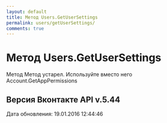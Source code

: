 ```yaml
---
layout: default
title: Метод Users.GetUserSettings
permalink: users/getUserSettings/
comments: true
---
```

# Метод Users.GetUserSettings
Метод Метод устарел. Используйте вместо него Account.GetAppPermissions

## Версия Вконтакте API v.5.44
Дата обновления: 19.01.2016 12:44:46
